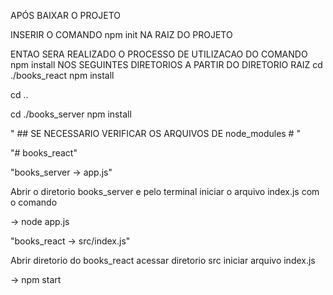 APÓS BAIXAR O PROJETO


INSERIR O COMANDO 
npm init 
NA RAIZ DO PROJETO

ENTAO SERA REALIZADO O PROCESSO DE 
UTILIZACAO DO COMANDO 
npm install
NOS SEGUINTES DIRETORIOS A PARTIR DO DIRETORIO RAIZ
cd ./books_react
npm install

cd ..

cd ./books_server
npm install



" ## SE NECESSARIO VERIFICAR OS ARQUIVOS DE node_modules # "


"# books_react" 

"books_server -> app.js"

Abrir o diretorio books_server e pelo terminal iniciar o arquivo index.js 
com o comando

-> node app.js

"books_react -> src/index.js"

Abrir diretorio do books_react 
acessar diretorio src 
iniciar arquivo index.js

-> npm start
